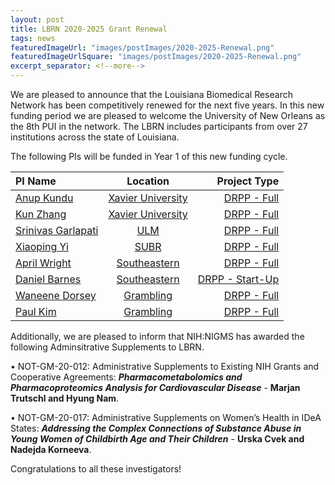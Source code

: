 ```yaml
---
layout: post
title: LBRN 2020-2025 Grant Renewal
tags: news
featuredImageUrl: "images/postImages/2020-2025-Renewal.png"
featuredImageUrlSquare: "images/postImages/2020-2025-Renewal.png"
excerpt_separator: <!--more-->
---
```

We are pleased to announce that the Louisiana Biomedical Research Network has been competitively renewed for the next five years. In this new funding period we are pleased to welcome the University of New Orleans as the 8th PUI in the network. The LBRN includes participants from over 27 institutions across the state of Louisiana.

<!--more-->

The following PIs will be funded in Year 1 of this new funding cycle.

  | **PI Name** | **Location** | **Project Type** |
  | :--- | :---:  | ---: |
  | [Anup Kundu][1]| [Xavier University][1] | [DRPP - Full][1] | 
  | [Kun Zhang][2] | [Xavier University][2] | [DRPP - Full][2] | 
  | [Srinivas Garlapati][3] | [ULM][3] | [DRPP - Full][3] | 
  | [Xiaoping Yi][4] | [SUBR][4] | [DRPP - Full][4] | 
  | [April Wright][5] | [Southeastern][5] | [DRPP - Full][5] | 
  | [Daniel Barnes][6] | [Southeastern][6] | [DRPP - Start-Up][6] | 
  | [Waneene Dorsey][7] | [Grambling][7] | [DRPP - Full][7] | 
  | [Paul Kim][8] | [Grambling][8] | [DRPP - Full][8] | 

Additionally, we are pleased to inform that NIH:NIGMS has awarded the following Adminsitrative Supplements to LBRN.  

  •  NOT-GM-20-012: Administrative Supplements to Existing NIH Grants and Cooperative Agreements: ***Pharmacometabolomics and Pharmacoproteomics Analysis for Cardiovascular Disease*** - **Marjan Trutschl and Hyung Nam**.  

  •  NOT-GM-20-017: Administrative Supplements on Women’s Health in IDeA States: ***Addressing the Complex Connections of Substance Abuse in Young Women of Childbirth Age and Their Children*** - **Urska Cvek and Nadejda Korneeva**.

Congratulations to all these investigators!

[1]: https://lbrn.lsu.edu/pis/Kundu_Anup.html
[2]: https://lbrn.lsu.edu/pis/Zhang_Kun_(Karen).html
[3]: https://lbrn.lsu.edu/pis/Garlapati_Srinivas.html
[4]: https://lbrn.lsu.edu/pis/Yi_Xiaoping.html
[5]: https://lbrn.lsu.edu/pis/Wright_April.html
[6]: https://lbrn.lsu.edu/pis/Barnes_Daniel.html
[7]: https://lbrn.lsu.edu/pis/Dorsey_Waneene.html
[8]: https://lbrn.lsu.edu/pis/Kim_Paul.html